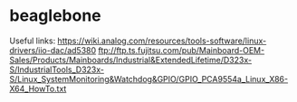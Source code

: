 # beaglebone

Useful links:
https://wiki.analog.com/resources/tools-software/linux-drivers/iio-dac/ad5380
ftp://ftp.ts.fujitsu.com/pub/Mainboard-OEM-Sales/Products/Mainboards/Industrial&ExtendedLifetime/D323x-S/IndustrialTools_D323x-S/Linux_SystemMonitoring&Watchdog&GPIO/GPIO_PCA9554a_Linux_X86-X64_HowTo.txt
